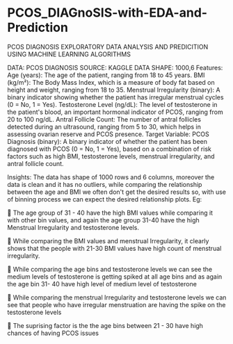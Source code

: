 # PCOS_DIAGnoSIS-with-EDA-and-Prediction

PCOS DIAGNOSIS EXPLORATORY DATA ANALYSIS AND PREDICITION USING MACHINE LEARNING ALGORITHMS 

DATA: PCOS DIAGNOSIS 
SOURCE: KAGGLE 
DATA SHAPE: 1000,6
Features:
Age (years): The age of the patient, ranging from 18 to 45 years.
BMI (kg/m²): The Body Mass Index, which is a measure of body fat based on height and weight, ranging from 18 to 35.
Menstrual Irregularity (binary): A binary indicator showing whether the patient has irregular menstrual cycles (0 = No, 1 = Yes).
Testosterone Level (ng/dL): The level of testosterone in the patient's blood, an important hormonal indicator of PCOS, ranging from 20 to 100 ng/dL.
Antral Follicle Count: The number of antral follicles detected during an ultrasound, ranging from 5 to 30, which helps in assessing ovarian reserve and PCOS presence.
Target Variable:
PCOS Diagnosis (binary): A binary indicator of whether the patient has been diagnosed with PCOS (0 = No, 1 = Yes), based on a combination of risk factors such as high BMI, testosterone levels, menstrual irregularity, and antral follicle count.

Insights:
The data has shape of 1000 rows and 6 columns, moreover the data is clean and it has no outliers, while comparing the relationship between the age and BMI we often don't get the desired results so, with use of binning process we can expect the desired relationship plots.
Eg:
 

	 The age group of 31 - 40 have the high BMI values while comparing it with other bin values, and again the age group 31-40 have the high Menstrual Irregularity and testosterone levels.

	While comparing the BMI values and menstrual Irregularity, it clearly shows that the people with 21-30 BMI values have high count of menstrual irregularity.

	While comparing the age bins and testosterone levels we can see the medium levels of testosterone is getting spiked at all age bins and as again the age bin 31- 40 have high level of medium level of testosterone

	While comparing the menstrual Irregularity and testosterone levels we can see that people who have irregular menstruation are having the spike on the testosterone levels

	The suprising factor is the the age bins between 21 - 30 have high chances of having PCOS issues







